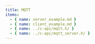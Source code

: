 ```yaml
---
title: MQTT
items:
  - { name: server_example.md }
  - { name: client_example.md }
  - { name: ../c-api/mqtt.h/ }
  - { name: ../c-api/mqtt_server.h/ }
---
```

